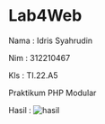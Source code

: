 # Lab4Web

Nama    : Idris Syahrudin

Nim     : 312210467

Kls     : TI.22.A5

Praktikum PHP Modular

Hasil :
![hasil](https://github.com/steprtm/Lab4Web/assets/129705802/b4785f34-af1c-400f-96d3-784b23bf961c)

